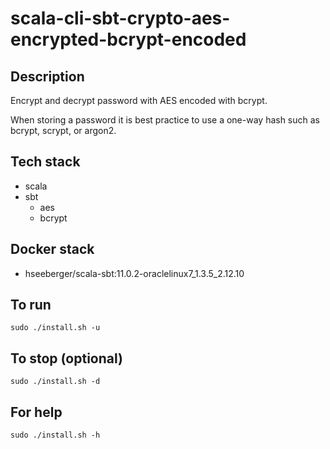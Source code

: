 # scala-cli-sbt-crypto-aes-encrypted-bcrypt-encoded

## Description
Encrypt and decrypt password with AES
encoded with bcrypt.

When storing a password it is best practice
to use a one-way hash such as bcrypt, scrypt,
or argon2.

## Tech stack
- scala
- sbt
  - aes
  - bcrypt

## Docker stack
- hseeberger/scala-sbt:11.0.2-oraclelinux7_1.3.5_2.12.10

## To run
`sudo ./install.sh -u`

## To stop (optional)
`sudo ./install.sh -d`

## For help
`sudo ./install.sh -h`
